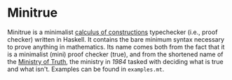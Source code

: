 # Minitrue
Minitrue is a minimalist [calculus of constructions](https://en.wikipedia.org/wiki/Calculus_of_constructions) typechecker (i.e., proof checker) written in Haskell.
It contains the bare minimum syntax necessary to prove anything in mathematics.
Its name comes both from the fact that it is a minimalist (mini) proof checker (true), and from the shortened name of the
[Ministry of Truth](https://en.wikipedia.org/wiki/Ministries_of_Nineteen_Eighty-Four#Ministry_of_Truth),
the ministry in *1984* tasked with deciding what is true and what isn't.
Examples can be found in `examples.mt`.
